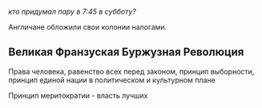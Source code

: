 *кто придумал пару в 7:45 в субботу?*

Англичане обложили свои колонии налогами.

## Великая Франзуская Буржузная Революция

Права человека, равенство всех перед законом, принцип выборности, принцип единой нации в политическом и культурном плане

Принцип меритократии - власть лучших 